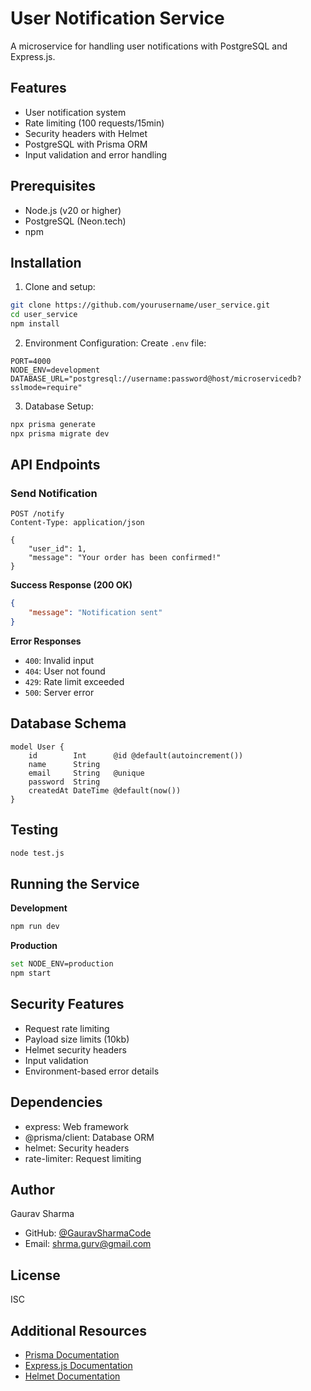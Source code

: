 # User Notification Service

A microservice for handling user notifications with PostgreSQL and Express.js.

## Features
- User notification system
- Rate limiting (100 requests/15min)
- Security headers with Helmet
- PostgreSQL with Prisma ORM
- Input validation and error handling

## Prerequisites
- Node.js (v20 or higher)
- PostgreSQL (Neon.tech)
- npm

## Installation

1. Clone and setup:
```bash
git clone https://github.com/yourusername/user_service.git
cd user_service
npm install
```

2. Environment Configuration:
Create `.env` file:
```properties
PORT=4000
NODE_ENV=development
DATABASE_URL="postgresql://username:password@host/microservicedb?sslmode=require"
```

3. Database Setup:
```bash
npx prisma generate
npx prisma migrate dev
```

## API Endpoints

### Send Notification
```http
POST /notify
Content-Type: application/json

{
    "user_id": 1,
    "message": "Your order has been confirmed!"
}
```

**Success Response (200 OK)**
```json
{
    "message": "Notification sent"
}
```

**Error Responses**
- `400`: Invalid input
- `404`: User not found
- `429`: Rate limit exceeded
- `500`: Server error

## Database Schema

```prisma
model User {
    id        Int      @id @default(autoincrement())
    name      String
    email     String   @unique
    password  String
    createdAt DateTime @default(now())
}
```

## Testing
```bash
node test.js
```

## Running the Service

**Development**
```bash
npm run dev
```

**Production**
```bash
set NODE_ENV=production
npm start
```

## Security Features
- Request rate limiting
- Payload size limits (10kb)
- Helmet security headers
- Input validation
- Environment-based error details

## Dependencies
- express: Web framework
- @prisma/client: Database ORM
- helmet: Security headers
- rate-limiter: Request limiting

## Author
Gaurav Sharma
- GitHub: [@GauravSharmaCode](https://github.com/GauravSharmaCode)
- Email: shrma.gurv@gmail.com

## License
ISC

## Additional Resources
- [Prisma Documentation](https://pris.ly/d/prisma-schema)
- [Express.js Documentation](https://expressjs.com/)
- [Helmet Documentation](https://helmetjs.github.io/)
